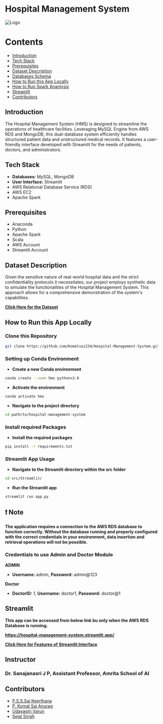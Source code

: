 
# Hospital Management System
![Logo](https://www.startlazaa.com/wp-content/uploads/hospital-management-software-hospital-management-information-software-startlazaa.png)

# Contents

* [Introduction](#introduction)
* [Tech Stack](#tectstack)
* [Prerequisites](#prerequisites)
* [Dataset Description](#DatasetDescription)
* [Databases Schema](https://github.com/Komalsai234/Hospital-Management-System/blob/689660bed76b89adf94af6e64997f2a610d9dbdf/Database/readme.md)
* [How to Run this App Locally](#HowtoRunthisAppLocally)
* [How to Run Spark Ananlysis](https://github.com/Komalsai234/Hospital-Management-System/blob/fee848698d0b101f5bf421e57fb64448a8eb7d78/Spark%20Analysis/readme.md)
* [Streamlit](#streamlit)
* [Contributors](#contributors)

<a name='introduction'></a>
## Introduction 

The Hospital Management System (HMS) is designed to streamline the operations of healthcare facilities. Leveraging MySQL Engine from AWS RDS and MongoDB, this dual-database system efficiently handles structured patient data and unstructured medical records. It features a user-friendly interface developed with Streamlit for the needs of patients, doctors, and administrators.

<a name='tectstack'></a>
## Tech Stack
- **Databases:** MySQL, MongoDB
- **User Interface:** Streamlit 
- AWS Relational Database Service (RDS)
- AWS EC2
- Apache Spark


<a name='prerequisites'></a>
## Prerequisites
- Anaconda 
- Python
- Apache Spark
- Scala
- AWS Account
- Streamlit Account


<a name='DatasetDescription'></a>
## Dataset Description
Given the sensitive nature of real-world hospital data
and the strict confidentiality protocols it necessitates,
our project employs synthetic data to simulate the
functionalities of the Hospital Management System. This
approach allows for a comprehensive demonstration of the
system's capabilities.

[**Click Here for the Dataset**](https://github.com/Komalsai234/Hospital-Management-System/tree/436e1662abdbe00717a51cc540da0d4692bf1e55/Dataset)


<a name='HowtoRunthisAppLocally'></a>
## How to Run this App Locally

### Clone this Repository

```bash
git clone https://github.com/Komalsai234/Hospital-Management-System.git
```

### Setting up Conda Environment
- **Create a new Conda environment**
```bash
conda create --name hms python=3.9
```

- **Activate the environment**
```bash
conda activate hms
```

- **Navigate to the project directory**
```bash
cd path/to/hospital-management-system
```


### Install required Packages
- **Install the required packages**
```bash
pip install -r requirements.txt
```

### Streamlit App Usage
- **Navigate to the Streamlit directory within the src folder**
```bash
cd src/Streamlit/
```

- **Run the Streamlit app**
```bash
streamlit run app.py
```

## ❗ Note
**The application requires a connection to the AWS RDS database to function
correctly. Without the database running and properly configured with the correct
credentials in your environment, data insertion and retrieval operations will not be
possible.**

### Credentials to use Admin and Doctor Module

**ADMIN** 

- **Username:** admin, **Password:** admin@123

**Doctor** 

- **DoctorID:** 1, **Username:** doctor1, **Password:** doctor@1

<a name='streamlit'></a>
## Streamlit
**This app can be accessed from below link bu only when the AWS RDS Database is running.**

**https://hospital-management-system.streamlit.app/**


[**Click Here for Features of Streamlit Interface**](https://github.com/Komalsai234/Hospital-Management-System/blob/88f8f211eb02d1bf5a259e26cd46741694d5f746/Streamlit/readme.md)
## Instructor 

### Dr. Sanajanasri J P, Assistant Professor, Amrita School of AI

<a name='contributors'></a>
## Contributors

- [P.S.S.Sai Keerthana](https://github.com/saikeerthana234)
- [P. Komal Sai Anurag](https://www.github.com/komalsai234)
- [Udayagiri Varun](https://github.com/VarunUdayagiri)
- [Sejal Singh](https://github.com/sejal923)

